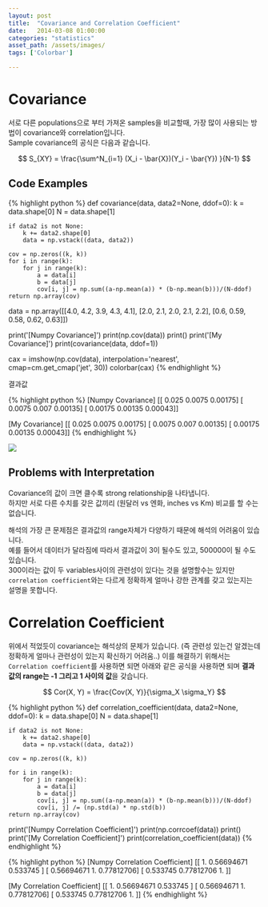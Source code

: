 ```yaml
---
layout: post
title:  "Covariance and Correlation Coefficient"
date:   2014-03-08 01:00:00
categories: "statistics"
asset_path: /assets/images/
tags: ['Colorbar']

---
```



# Covariance

서로 다른 populations으로 부터 가져온 samples을 비교할때, 가장 많이 사용되는 방법이 covariance와 correlation입니다.<br>
Sample covariance의 공식은 다음과 같습니다.

$$ S_{XY} = \frac{\sum^N_{i=1} (X_i - \bar{X})(Y_i - \bar{Y}) }{N-1} $$


## Code Examples

{% highlight python %}
def covariance(data, data2=None, ddof=0):
    k = data.shape[0]
    N = data.shape[1]

    if data2 is not None:
        k += data2.shape[0]
        data = np.vstack((data, data2))

    cov = np.zeros((k, k))
    for i in range(k):
        for j in range(k):
            a = data[i]
            b = data[j]
            cov[i, j] = np.sum((a-np.mean(a)) * (b-np.mean(b)))/(N-ddof)
    return np.array(cov)


data = np.array([[4.0, 4.2, 3.9, 4.3, 4.1],
                 [2.0, 2.1, 2.0, 2.1, 2.2],
                 [0.6, 0.59, 0.58, 0.62, 0.63]])

print('[Numpy Covariance]')
print(np.cov(data))
print()
print('[My Covariance]')
print(covariance(data, ddof=1))

cax = imshow(np.cov(data), interpolation='nearest', cmap=cm.get_cmap('jet', 30))
colorbar(cax)
{% endhighlight %}

결과값

{% highlight python %}
[Numpy Covariance]
[[ 0.025    0.0075   0.00175]
 [ 0.0075   0.007    0.00135]
 [ 0.00175  0.00135  0.00043]]

[My Covariance]
[[ 0.025    0.0075   0.00175]
 [ 0.0075   0.007    0.00135]
 [ 0.00175  0.00135  0.00043]]
{% endhighlight %}


<img src="{{ page.asset_path }}cov_colorbar.png" class="img-responsive img-rounded">


## Problems with Interpretation

Covariance의 값이 크면 클수록 strong relationship을 나타냅니다. <br>
하지만 서로 다른 수치를 갖은 값끼리 (원달러 vs 엔화, inches vs Km) 비교를 할 수는 없습니다.

해석의 가장 큰 문제점은 결과값의 range자체가 다양하기 때문에 해석의 어려움이 있습니다. <br>
예를 들어서 데이터가 달라짐에 따라서 결과값이 3이 될수도 있고, 500000이 될 수도 있습니다.<br>
300이라는 값이 두 variables사이의 관련성이 있다는 것을 설명할수는 있지만 `correlation coefficient`와는 다르게 정확하게 얼마나 강한 관계를 갖고 있는지는 설명을 못합니다.


# Correlation Coefficient

위에서 적었듯이 covariance는 해석상의 문제가 있습니다. (즉 관련성 있는건 알겠는데 정확하게 얼마나 관련성이 있는지 확신하기 어려움..) 이를 해결하기 위해서는 `Correlation coefficient`를 사용하면 되면 아래와 같은 공식을 사용하면 되며 **결과값의 range는 -1 그리고 1 사이의 값**을 갖습니다.

$$ Cor(X, Y) = \frac{Cov(X, Y)}{\sigma_X \sigma_Y} $$


{% highlight python %}
def correlation_coefficient(data, data2=None, ddof=0):
    k = data.shape[0]
    N = data.shape[1]

    if data2 is not None:
        k += data2.shape[0]
        data = np.vstack((data, data2))

    cov = np.zeros((k, k))

    for i in range(k):
        for j in range(k):
            a = data[i]
            b = data[j]
            cov[i, j] = np.sum((a-np.mean(a)) * (b-np.mean(b)))/(N-ddof)
            cov[i, j] /= (np.std(a) * np.std(b))
    return np.array(cov)

print('[Numpy Correlation Coefficient]')
print(np.corrcoef(data))
print()
print('[My Correlation Coefficient]')
print(correlation_coefficient(data))
{% endhighlight %}

{% highlight python %}
[Numpy Correlation Coefficient]
[[ 1.          0.56694671  0.533745  ]
 [ 0.56694671  1.          0.77812706]
 [ 0.533745    0.77812706  1.        ]]

[My Correlation Coefficient]
[[ 1.          0.56694671  0.533745  ]
 [ 0.56694671  1.          0.77812706]
 [ 0.533745    0.77812706  1.        ]]
{% endhighlight %}